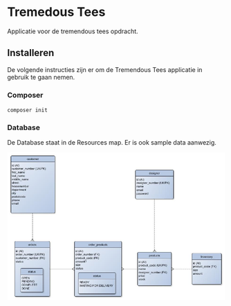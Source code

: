 # Tremedous Tees
Applicatie voor de tremendous tees opdracht.

## Installeren
De volgende instructies zijn er om de Tremendous Tees applicatie in gebruik te gaan nemen.

### Composer
```
composer init
```

### Database
De Database staat in de Resources map. Er is ook sample data aanwezig.

![Alt text](resources/erd.jpg?raw=true "Title")